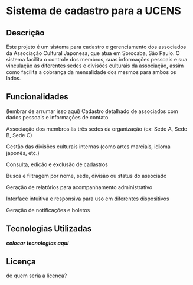 # Sistema de cadastro para a UCENS

## Descrição
Este projeto é um sistema para cadastro e gerenciamento dos associados da Associação Cultural Japonesa, que atua em Sorocaba, São Paulo. O sistema facilita o controle dos membros, suas informações pessoais e sua vinculação às diferentes sedes e divisões culturais da associação, assim como facilita a cobrança da mensalidade dos mesmos para ambos os lados.

## Funcionalidades
(lembrar de arrumar isso aqui)
Cadastro detalhado de associados com dados pessoais e informações de contato

Associação dos membros às três sedes da organização (ex: Sede A, Sede B, Sede C)

Gestão das divisões culturais internas (como artes marciais, idioma japonês, etc.)

Consulta, edição e exclusão de cadastros

Busca e filtragem por nome, sede, divisão ou status do associado

Geração de relatórios para acompanhamento administrativo

Interface intuitiva e responsiva para uso em diferentes dispositivos

Geração de notificações e boletos

## Tecnologias Utilizadas
***colocar tecnologias aqui***



## Licença
de quem seria a licença?

